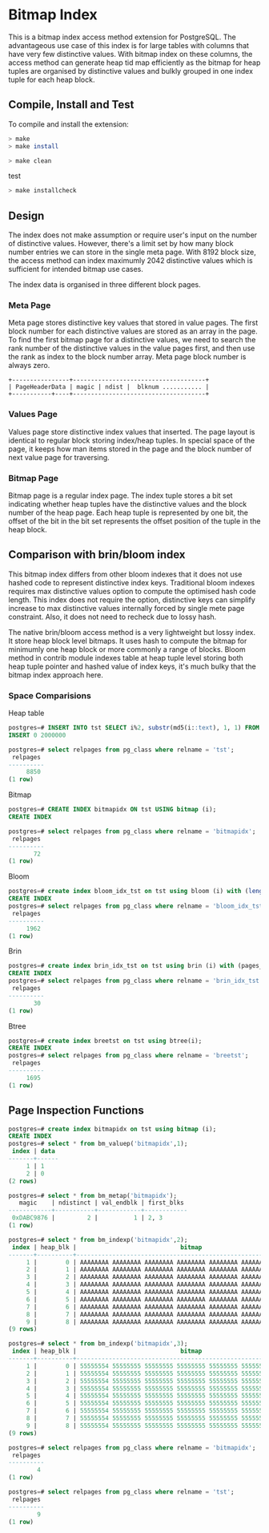 # Bitmap Index

This is a bitmap index access method extension for PostgreSQL. The advantageous use case of this index is for large tables with columns that have very few distinctive values. With bitmap index on these columns, the access method can generate heap tid map efficiently as the bitmap for heap tuples are organised by distinctive values and bulkly grouped in one index tuple for each heap block.

## Compile, Install and Test

To compile and install the extension:

```bash
> make
> make install
```

```bash
> make clean
```

test

```bash
> make installcheck
```

## Design

The index does not make assumption or require user's input on the number of distinctive values. However, there's a limit set by how many block number entries we can store in the single meta page. With 8192 block size, the access method can index maximumly 2042 distinctive values which is sufficient for intended bitmap use cases.

The index data is organised in three different block pages. 

### Meta Page

Meta page stores distinctive key values that stored in value pages. The first block number for each distinctive values are stored as an array in the page. To find the first bitmap page for a distinctive values, we need to search the rank number of the distinctive values in the value pages first, and then use the rank as index to the block number array. Meta page block number is always zero.

```
+----------------+-------------------------------------+
| PageHeaderData | magic | ndist |  blknum ........... |
+-----------+----+-------------------------------------+
```

### Values Page

Values page store distinctive index values that inserted. The page layout is identical to regular block storing index/heap tuples. In special space of the page, it keeps how man items stored in the page and the block number of next value page for traversing.

### Bitmap Page

Bitmap page is a regular index page. The index tuple stores a bit set indicating whether heap tuples have the distinctive values and the block number of the heap page. Each heap tuple is represented by one bit, the offset of the bit in the bit set represents the offset position of the tuple in the heap block.

## Comparison with brin/bloom index

This bitmap index differs from other bloom indexes that it does not use hashed code to represent distinctive index keys. Traditional bloom indexes requires max distinctive values option to compute the optimised hash code length. This index does not require the option, distinctive keys can simplify increase to max distinctive values internally forced by single mete page constraint. Also, it does not need to recheck due to lossy hash.

The native brin/bloom access method is a very lightweight but lossy index. It store heap block level bitmaps. It uses hash to compute the bitmap for minimumly one heap block or more commonly a range of blocks. Bloom method in contrib module indexes table at heap tuple level storing both heap tuple pointer and hashed value of index keys, it's much bulky that the bitmap index approach here. 

### Space Comparisions

Heap table

```sql
postgres=# INSERT INTO tst SELECT i%2, substr(md5(i::text), 1, 1) FROM generate_series(1,2000000) i;
INSERT 0 2000000

postgres=# select relpages from pg_class where relname = 'tst';
 relpages 
----------
     8850
(1 row)
```

Bitmap

```sql
postgres=# CREATE INDEX bitmapidx ON tst USING bitmap (i);
CREATE INDEX

postgres=# select relpages from pg_class where relname = 'bitmapidx';
 relpages 
----------
       72
(1 row)
```

Bloom

```sql
postgres=# create index bloom_idx_tst on tst using bloom (i) with (length=1, col1=1);
CREATE INDEX
postgres=# select relpages from pg_class where relname = 'bloom_idx_tst';            
 relpages 
----------
     1962
(1 row)
```

Brin

```sql
postgres=# create index brin_idx_tst on tst using brin (i) with (pages_per_range=1);
CREATE INDEX
postgres=# select relpages from pg_class where relname = 'brin_idx_tst';
 relpages 
----------
       30
(1 row)
```

Btree

```sql
postgres=# create index breetst on tst using btree(i);
CREATE INDEX
postgres=# select relpages from pg_class where relname = 'breetst';
 relpages 
----------
     1695
(1 row)

```


## Page Inspection Functions

```sql
postgres=# create index bitmapidx on tst using bitmap (i);
CREATE INDEX
postgres=# select * from bm_valuep('bitmapidx',1);
 index | data 
-------+------
     1 | 1
     2 | 0
(2 rows)

postgres=# select * from bm_metap('bitmapidx');
   magic    | ndistinct | val_endblk | first_blks 
------------+-----------+------------+------------
 0xDABC9876 |         2 |          1 | 2, 3
(1 row)

postgres=# select * from bm_indexp('bitmapidx',2);
 index | heap_blk |                             bitmap                              
-------+----------+-----------------------------------------------------------------
     1 |        0 | AAAAAAAA AAAAAAAA AAAAAAAA AAAAAAAA AAAAAAAA AAAAAAAA AAAAAAAA 
     2 |        1 | AAAAAAAA AAAAAAAA AAAAAAAA AAAAAAAA AAAAAAAA AAAAAAAA AAAAAAAA 
     3 |        2 | AAAAAAAA AAAAAAAA AAAAAAAA AAAAAAAA AAAAAAAA AAAAAAAA AAAAAAAA 
     4 |        3 | AAAAAAAA AAAAAAAA AAAAAAAA AAAAAAAA AAAAAAAA AAAAAAAA AAAAAAAA 
     5 |        4 | AAAAAAAA AAAAAAAA AAAAAAAA AAAAAAAA AAAAAAAA AAAAAAAA AAAAAAAA 
     6 |        5 | AAAAAAAA AAAAAAAA AAAAAAAA AAAAAAAA AAAAAAAA AAAAAAAA AAAAAAAA 
     7 |        6 | AAAAAAAA AAAAAAAA AAAAAAAA AAAAAAAA AAAAAAAA AAAAAAAA AAAAAAAA 
     8 |        7 | AAAAAAAA AAAAAAAA AAAAAAAA AAAAAAAA AAAAAAAA AAAAAAAA AAAAAAAA 
     9 |        8 | AAAAAAAA AAAAAAAA AAAAAAAA AAAAAAAA AAAAAAAA AAAAAAAA 0 
(9 rows)

postgres=# select * from bm_indexp('bitmapidx',3);
 index | heap_blk |                             bitmap                              
-------+----------+-----------------------------------------------------------------
     1 |        0 | 55555554 55555555 55555555 55555555 55555555 55555555 55555555 
     2 |        1 | 55555554 55555555 55555555 55555555 55555555 55555555 55555555 
     3 |        2 | 55555554 55555555 55555555 55555555 55555555 55555555 55555555 
     4 |        3 | 55555554 55555555 55555555 55555555 55555555 55555555 55555555 
     5 |        4 | 55555554 55555555 55555555 55555555 55555555 55555555 55555555 
     6 |        5 | 55555554 55555555 55555555 55555555 55555555 55555555 55555555 
     7 |        6 | 55555554 55555555 55555555 55555555 55555555 55555555 55555555 
     8 |        7 | 55555554 55555555 55555555 55555555 55555555 55555555 55555555 
     9 |        8 | 55555554 55555555 55555555 55555555 55555555 55555555 1 
(9 rows)

postgres=# select relpages from pg_class where relname = 'bitmapidx';
 relpages 
----------
        4
(1 row)

postgres=# select relpages from pg_class where relname = 'tst';
 relpages 
----------
        9
(1 row)

```
